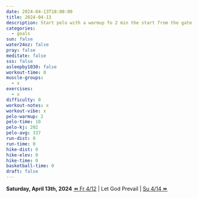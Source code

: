 ```yaml
---
date: 2024-04-13T18:00:00
title: 2024-04-13
description: Start pelo with a warmup fo 2 min the start from the gate at above 300. Keep it on hold until 5 min then creep up.
categories:
  - goals
sun: false
water24oz: false
pray: false
meditate: false
sss: false
asleepby1030: false
workout-time: 0
muscle-groups:
  - x
exercises:
  - x
difficulty: 0
workout-notes: x
workout-vibe: x
pelo-warmup: 2
pelo-time: 10
pelo-kj: 202
pelo-avg: 337
run-dist: 0
run-time: 0
hike-dist: 0
hike-elev: 0
hike-time: 0
basketball-time: 0
draft: false
---
```

**Saturday, April 13th, 2024**
[⏪ Fr 4/12](goals/2024-04-12) | Let God Prevail | [Su 4/14 ⏩](goals/2024-04-14)


